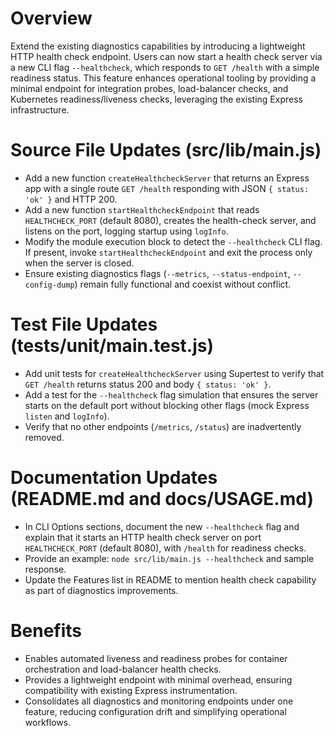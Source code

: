 # Overview

Extend the existing diagnostics capabilities by introducing a lightweight HTTP health check endpoint. Users can now start a health check server via a new CLI flag `--healthcheck`, which responds to `GET /health` with a simple readiness status. This feature enhances operational tooling by providing a minimal endpoint for integration probes, load-balancer checks, and Kubernetes readiness/liveness checks, leveraging the existing Express infrastructure.

# Source File Updates (src/lib/main.js)

- Add a new function `createHealthcheckServer` that returns an Express app with a single route `GET /health` responding with JSON `{ status: 'ok' }` and HTTP 200.
- Add a new function `startHealthcheckEndpoint` that reads `HEALTHCHECK_PORT` (default 8080), creates the health-check server, and listens on the port, logging startup using `logInfo`.
- Modify the module execution block to detect the `--healthcheck` CLI flag. If present, invoke `startHealthcheckEndpoint` and exit the process only when the server is closed.
- Ensure existing diagnostics flags (`--metrics`, `--status-endpoint`, `--config-dump`) remain fully functional and coexist without conflict.

# Test File Updates (tests/unit/main.test.js)

- Add unit tests for `createHealthcheckServer` using Supertest to verify that `GET /health` returns status 200 and body `{ status: 'ok' }`.
- Add a test for the `--healthcheck` flag simulation that ensures the server starts on the default port without blocking other flags (mock Express `listen` and `logInfo`).
- Verify that no other endpoints (`/metrics`, `/status`) are inadvertently removed.

# Documentation Updates (README.md and docs/USAGE.md)

- In CLI Options sections, document the new `--healthcheck` flag and explain that it starts an HTTP health check server on port `HEALTHCHECK_PORT` (default 8080), with `/health` for readiness checks.
- Provide an example: `node src/lib/main.js --healthcheck` and sample response.
- Update the Features list in README to mention health check capability as part of diagnostics improvements.

# Benefits

- Enables automated liveness and readiness probes for container orchestration and load-balancer health checks.
- Provides a lightweight endpoint with minimal overhead, ensuring compatibility with existing Express instrumentation.
- Consolidates all diagnostics and monitoring endpoints under one feature, reducing configuration drift and simplifying operational workflows.